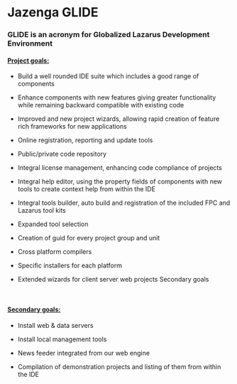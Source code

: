 # Jazenga GLIDE

### GLIDE is an acronym for Globalized Lazarus Development Environment

#### [Project goals:](#project-goals)

+ Build a well rounded IDE suite which includes a good range of components

+ Enhance components with new features giving greater functionality while remaining backward compatible with existing code

+ Improved and new project wizards, allowing rapid creation of feature rich frameworks for new applications

+ Online registration, reporting and update tools
    
+ Public/private code repository 

+ Integral license management, enhancing code compliance of projects

+ Integral help editor, using the property fields of components with new tools to create context help from within the IDE
	
+ Integral tools builder, auto build and registration of the included FPC and Lazarus tool kits

+ Expanded tool selection

+ Creation of guid for every project group and unit

+ Cross platform compilers

+ Specific installers for each platform

+ Extended wizards for client server web projects Secondary goals

<br>

#### [Secondary goals:](#secondary-goals)
+ Install web & data servers

+ Install local management tools

+ News feeder integrated from our web engine

+ Compilation of demonstration projects and listing of them from within the IDE

